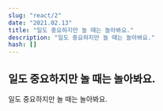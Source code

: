 ```yaml
---
slug: "react/2"
date: "2021.02.13"
title: "일도 중요하지만 놀 때는 놀아봐요."
description: "일도 중요하지만 놀 때는 놀아봐요."
hash: []
---
```


## 일도 중요하지만 놀 때는 놀아봐요.

일도 중요하지만 놀 때는 놀아봐요.
